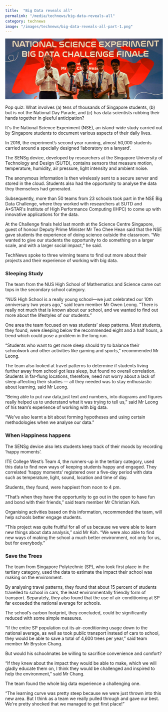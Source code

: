```yaml
---
title:  "Big Data reveals all"
permalink: "/media/technews/big-data-reveals-all"
category: technews
image: "/images/technews/big-data-reveals-all-part-1.png"
---
```


![Big Data reveals all](/images/technews/big-data-reveals-all-part-1.png)

Pop quiz: What involves (a) tens of thousands of Singapore students, (b) but is not the National Day Parade, and (c) has data scientists rubbing their hands together in gleeful anticipation? 

It's the National Science Experiment (NSE), an island-wide study carried out by Singapore students to document various aspects of their daily lives.

In 2016, the experiment’s second year running, almost 50,000 students carried around a specially designed ‘laboratory on a lanyard’. 

The SENSg device, developed by researchers at the Singapore University of Technology and Design (SUTD), contains sensors that measure motion, temperature, humidity, air pressure, light intensity and ambient noise.

The anonymous information is then wirelessly sent to a secure server and stored in the cloud. Students also had the opportunity to analyse the data they themselves had generated.

Subsequently, more than 50 teams from 23 schools took part in the NSE Big Data Challenge, where they worked with researchers at SUTD and A*STAR's Institute of High Performance Computing (IHPC) to come up with innovative applications for the data.

At the Challenge finals held last month at the Science Centre Singapore, guest of honour Deputy Prime Minister Mr Teo Chee Hean said that the NSE gave students the experience of doing science outside the classroom. “We wanted to give our students the opportunity to do something on a larger scale, and with a larger social impact,” he said.  

TechNews spoke to three winning teams to find out more about their projects and their experience of working with big data.

### **Sleeping Study**
The team from the NUS High School of Mathematics and Science came out tops in the secondary school category.

“NUS High School is a really young school—we just celebrated our 10th anniversary two years ago,” said team member Mr Owen Leong. “There is really not much that is known about our school, and we wanted to find out more about the lifestyles of our students.”

One area the team focused on was students’ sleep patterns. Most students, they found, were sleeping below the recommended eight and a half hours, a trend which could pose a problem in the long run.

“Students who want to get more sleep should try to balance their schoolwork and other activities like gaming and sports,” recommended Mr Leong.

The team also looked at travel patterns to determine if students living further away from school got less sleep, but found no overall correlation. Students in far-flung locations, therefore, need not worry about a lack of sleep affecting their studies — all they needed was to stay enthusiastic about learning, said Mr Leong.  

“Being able to put raw data,just text and numbers, into diagrams and figures really helped us to understand what it was trying to tell us,” said Mr Leong of his team’s experience of working with big data.

“We've also learnt a bit about forming hypotheses and using certain methodologies when we analyse our data.”

### **When Happiness happens**
The SENSg device also lets students keep track of their moods by recording ‘happy moments’.

ITE College West’s Team 4, the runners-up in the tertiary category, used this data to find new ways of keeping students happy and engaged. They correlated ‘happy moments’ registered over a five-day period with data such as temperature, light, sound, location and time of day.

Students, they found, were happiest from noon to 4 pm.

“That’s when they have the opportunity to go out in the open to have fun and bond with their friends,” said team member Mr Christian Koh.

Organising activities based on this information, recommended the team, will help schools better engage students.

“This project was quite fruitful for all of us because we were able to learn new things about data analysis,” said Mr Koh. “We were also able to find new ways of making the school a much better environment, not only for us, but for everybody.”

### **Save the Trees**
The team from Singapore Polytechnic (SP), who took first place in the tertiary category, used the data to estimate the impact their school was making on the environment.

By analysing travel patterns, they found that about 15 percent of students travelled to school in cars, the least environmentally friendly form of transport. Separately, they also found that the use of air-conditioning at SP far exceeded the national average for schools.

The school’s carbon footprint, they concluded, could be significantly reduced with some simple measures.

“If the entire SP population cut its air-conditioning usage down to the national average, as well as took public transport instead of cars to school, they would be able to save a total of 4,600 trees per year,” said team member Mr Bryston Chang.

But would his schoolmates be willing to sacrifice convenience and comfort?

“If they knew about the impact they would be able to make, which we will gladly educate them on, I think they would be challenged and inspired to help the environment,” said Mr Chang.  

The team found the whole big data experience a challenging one.

“The learning curve was pretty steep because we were just thrown into this new area. But I think as a team we really pulled through and gave our best. We're pretty shocked that we managed to get first place!”
